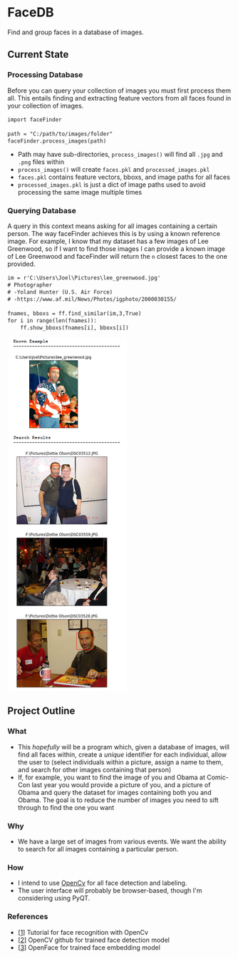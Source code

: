 # FaceDB
Find and group faces in a database of images.


## Current State
### Processing Database
Before you can query your collection of images you must first process them all. This entails finding and extracting feature vectors from all faces found in your collection of images.

```
import faceFinder

path = "C:/path/to/images/folder"
faceFinder.process_images(path)
```
* Path may have sub-directories, `process_images()` will find all `.jpg` and `.png` files within
* `process_images()` will create `faces.pkl` and `processed_images.pkl`
* `faces.pkl` contains feature vectors, bboxs, and image paths for all faces
* `processed_images.pkl` is just a dict of image paths used to avoid processing the same image multiple times

### Querying Database
A query in this context means asking for all images containing a certain person. The way faceFinder achieves this is by using a known reference image. For example, I know that my dataset has a few images of Lee Greenwood, so if I want to find those images I can provide a known image of Lee Greenwood and faceFinder will return the `n` closest faces to the one provided.

```
im = r'C:\Users\Joel\Pictures\lee_greenwood.jpg'
# Photographer
# -Yoland Hunter (U.S. Air Force)
# -https://www.af.mil/News/Photos/igphoto/2000030155/

fnames, bboxs = ff.find_similar(im,3,True)
for i in range(len(fnames)):
    ff.show_bboxs(fnames[i], bboxs[i])
```
![alt text](Capture.PNG)



## Project Outline
### What
 * This _hopefully_ will be a program which, given a database of images, will find all faces within, create a _unique_ identifier for each individual, allow the user to (select individuals within a picture, assign a name to them, and search for other images containing that person)
 * If, for example, you want to find the image of you and Obama at Comic-Con last year you would provide a picture of you, and a picture of Obama and query the dataset for images containing both you and Obama. The goal is to reduce the number of images you need to sift through to find the one you want
### Why
 * We have a large set of images from various events. We want the ability to search for all images containing a particular person.
### How
 * I intend to use [OpenCv](https://opencv.org/) for all face detection and labeling. 
 * The user interface will probably be browser-based, though I'm considering using PyQT.

 
 ### References
 * [[1]](https://www.pyimagesearch.com/2018/09/24/opencv-face-recognition/) Tutorial for face recognition with OpenCv
 * [[2]](https://github.com/opencv) OpenCV github for trained face detection model
 * [[3]](https://cmusatyalab.github.io/openface/models-and-accuracies/) OpenFace for trained face embedding model
